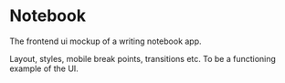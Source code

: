 # Notebook

The frontend ui mockup of a writing notebook app.

Layout, styles, mobile break points, transitions etc.  To be a functioning example of the UI.
